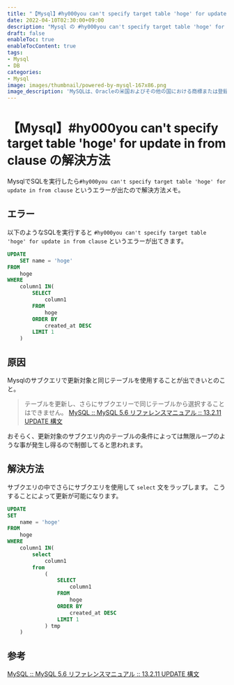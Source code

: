 ```yaml
---
title: "【Mysql】#hy000you can't specify target table 'hoge' for update in from clause の解決方法"
date: 2022-04-10T02:30:00+09:00
description: "Mysql の #hy000you can't specify target table 'hoge' for update in from clause の解決方法"
draft: false
enableToc: true
enableTocContent: true
tags: 
- Mysql
- DB
categories: 
- Mysql
image: images/thumbnail/powered-by-mysql-167x86.png
image_description: 'MySQLは、Oracleの米国およびその他の国における商標または登録商標です。'
---
```


# 【Mysql】#hy000you can't specify target table 'hoge' for update in from clause の解決方法
MysqlでSQLを実行したら`#hy000you can't specify target table 'hoge' for update in from clause` というエラーが出たので解決方法メモ。

## エラー
以下のようなSQLを実行すると `#hy000you can't specify target table 'hoge' for update in from clause` というエラーが出てきます。
```sql
UPDATE
    SET name = 'hoge'
FROM
    hoge
WHERE
    column1 IN(
        SELECT
            column1
        FROM
            hoge
        ORDER BY
            created_at DESC
        LIMIT 1
    )
```

## 原因
Mysqlのサブクエリで更新対象と同じテーブルを使用することが出できいとのこと。
> テーブルを更新し、さらにサブクエリーで同じテーブルから選択することはできません。 
<a href="https://dev.mysql.com/doc/refman/5.6/ja/update.html" target="_blank" rel="nofollow noopener">MySQL :: MySQL 5.6 リファレンスマニュアル :: 13.2.11 UPDATE 構文</a>

おそらく、更新対象のサブクエリ内のテーブルの条件によっては無限ループのような事が発生し得るので制御してると思われます。

## 解決方法
サブクエリの中でさらにサブクエリを使用して `select` 文をラップします。
こうすることによって更新が可能になります。
``` sql {linenos=table,hl_lines=["11-19"]}
UPDATE
SET
    name = 'hoge'
FROM
    hoge
WHERE
    column1 IN(
        select
            column1
        from
            (
                SELECT
                    column1
                FROM
                    hoge
                ORDER BY
                    created_at DESC
                LIMIT 1
            ) tmp
    )
```

## 参考
<a href="https://dev.mysql.com/doc/refman/5.6/ja/update.html" target="_blank" rel="nofollow noopener">MySQL :: MySQL 5.6 リファレンスマニュアル :: 13.2.11 UPDATE 構文</a>
